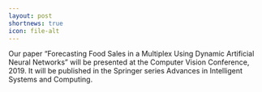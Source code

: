 ```yaml
---
layout: post
shortnews: true
icon: file-alt
---
```


Our paper “Forecasting Food Sales in a Multiplex Using Dynamic Artificial Neural Networks” will be presented at the Computer Vision Conference, 2019. It will be published in the Springer series Advances in Intelligent Systems and Computing.
